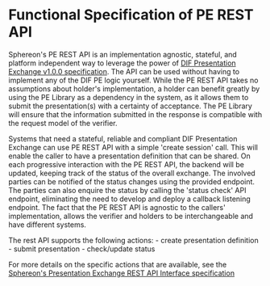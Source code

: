 # Functional Specification of PE REST API

Sphereon's PE REST API is an implementation agnostic, stateful, and platform independent way to leverage the power of [DIF Presentation Exchange v1.0.0 specification](https://identity.foundation/presentation-exchange/). The API can be used without having to implement any of the DIF PE logic yourself. While the PE REST API takes no assumptions about holder's implementation, a holder can benefit greatly by using the PE Library as a dependency in the system, as it allows them to submit the presentation(s) with a certainty of acceptance. The PE Library will ensure that the information submitted in the response is compatible with the request model of the verifier.

Systems that need a stateful, reliable and compliant DIF Presentation Exchange can use PE REST API with a simple 'create session' call. This will enable the caller to have a presentation definition that can be shared. On each progressive interaction with the PE REST API, the backend will be updated, keeping track of the status of the overall exchange. The involved parties can be notified of the status changes using the provided endpoint. The parties can also enquire the status by calling the 'status check' API endpoint, eliminating the need to develop and deploy a callback listening endpoint. The fact that the PE REST API is agnostic to the callers' implementation, allows the verifier and holders to be interchangeable and have different systems.

The rest API supports the following actions:
    - create presentation definition
    - submit presentation
    - check/update status

For more details on the specific actions that are available, see the [Sphereon's Presentation Exchange REST API Interface specification](./interface_specification/interface_specification_of_pe_rest_api_component.md)
